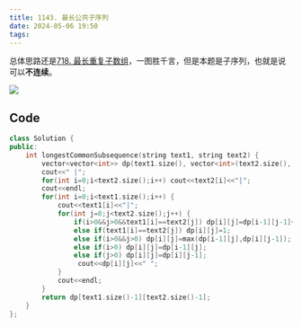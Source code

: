 ```yaml
---
title: 1143. 最长公共子序列
date: 2024-05-06 19:50
tags:
---
```

总体思路还是[718. 最长重复子数组](_posts/计算机科学基础/leetcode刷题/动态规划/718.%20最长重复子数组)，一图胜千言，但是本题是子序列，也就是说可以**不连续**。

![](images/posts/Pasted%20image%2020240506201659.png)

## Code
```cpp
class Solution {
public:
    int longestCommonSubsequence(string text1, string text2) {
        vector<vector<int>> dp(text1.size(), vector<int>(text2.size(), 0));
        cout<<" |";
        for(int i=0;i<text2.size();i++) cout<<text2[i]<<"|";
        cout<<endl;
        for(int i=0;i<text1.size();i++) {
            cout<<text1[i]<<"|";
            for(int j=0;j<text2.size();j++) {
                if(i>0&&j>0&&text1[i]==text2[j]) dp[i][j]=dp[i-1][j-1]+1;
                else if(text1[i]==text2[j]) dp[i][j]=1;
                else if(i>0&&j>0) dp[i][j]=max(dp[i-1][j],dp[i][j-1]);
                else if(i>0) dp[i][j]=dp[i-1][j];
                else if(j>0) dp[i][j]=dp[i][j-1];
                 cout<<dp[i][j]<<" ";
            }
            cout<<endl;
        }        
        return dp[text1.size()-1][text2.size()-1];
    }
};
```